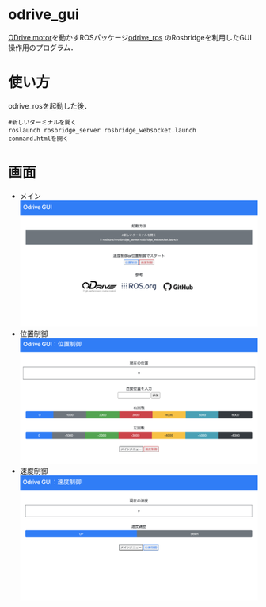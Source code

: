 # odrive_gui
[ODrive motor](https://odriverobotics.com/)を動かすROSパッケージ[odrive_ros](https://github.com/yuhi-sa/odrive_ros) のRosbridgeを利用したGUI操作用のプログラム．

# 使い方
odrive_rosを起動した後．
```
#新しいターミナルを開く
roslaunch rosbridge_server rosbridge_websocket.launch
command.htmlを開く
```

# 画面
- メイン  
![](https://github.com/yuhi-sa/odrive_gui/blob/master/img/fig1.png?raw=true)  
- 位置制御  
![](https://github.com/yuhi-sa/odrive_gui/blob/master/img/fig2.png?raw=true)  
- 速度制御  
![](https://github.com/yuhi-sa/odrive_gui/blob/master/img/fig3.png?raw=true)
